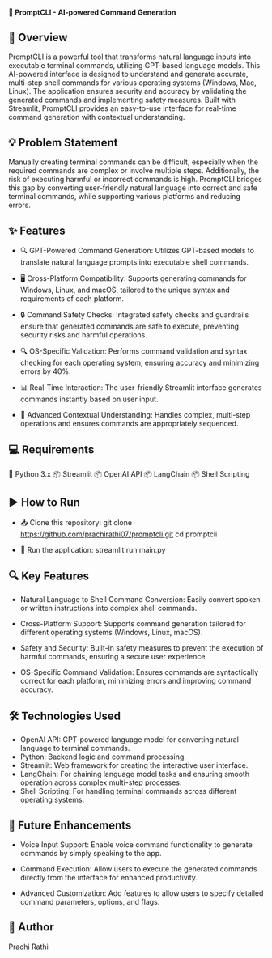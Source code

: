 
#### 📨 PromptCLI - AI-powered Command Generation

## 📖 Overview

PromptCLI is a powerful tool that transforms natural language inputs into executable terminal commands, utilizing GPT-based language models. This AI-powered interface is designed to understand and generate accurate, multi-step shell commands for various operating systems (Windows, Mac, Linux). The application ensures security and accuracy by validating the generated commands and implementing safety measures. Built with Streamlit, PromptCLI provides an easy-to-use interface for real-time command generation with contextual understanding.

## 💡 Problem Statement

Manually creating terminal commands can be difficult, especially when the required commands are complex or involve multiple steps. Additionally, the risk of executing harmful or incorrect commands is high. PromptCLI bridges this gap by converting user-friendly natural language into correct and safe terminal commands, while supporting various platforms and reducing errors.

## ✨ Features

- 🔍 GPT-Powered Command Generation: Utilizes GPT-based models to translate natural language prompts into executable shell commands.

- 🖥️ Cross-Platform Compatibility: Supports generating commands for Windows, Linux, and macOS, tailored to the unique syntax and requirements of each platform.

- 🔒 Command Safety Checks: Integrated safety checks and guardrails ensure that generated commands are safe to execute, preventing security risks and harmful operations.

- 🔍 OS-Specific Validation: Performs command validation and syntax checking for each operating system, ensuring accuracy and minimizing errors by 40%.

- 📊 Real-Time Interaction: The user-friendly Streamlit interface generates commands instantly based on user input.

- 🚀 Advanced Contextual Understanding: Handles complex, multi-step operations and ensures commands are appropriately sequenced.

## 💻 Requirements

🐍 Python 3.x
📦 Streamlit
📦 OpenAI API
📦 LangChain
📦 Shell Scripting

## ▶️ How to Run

- 📥 Clone this repository:
git clone https://github.com/prachirathi07/promptcli.git
cd promptcli


- 🏃 Run the application:
streamlit run main.py

## 🔍 Key Features

- Natural Language to Shell Command Conversion: Easily convert spoken or written instructions into complex shell commands.

- Cross-Platform Support: Supports command generation tailored for different operating systems (Windows, Linux, macOS).

- Safety and Security: Built-in safety measures to prevent the execution of harmful commands, ensuring a secure user experience.

- OS-Specific Command Validation: Ensures commands are syntactically correct for each platform, minimizing errors and improving command accuracy.

## 🛠️ Technologies Used

- OpenAI API: GPT-powered language model for converting natural language to terminal commands.
- Python: Backend logic and command processing.
- Streamlit: Web framework for creating the interactive user interface.
- LangChain: For chaining language model tasks and ensuring smooth operation across complex multi-step processes.
- Shell Scripting: For handling terminal commands across different operating systems.
## 🔮 Future Enhancements

- Voice Input Support: Enable voice command functionality to generate commands by simply speaking to the app.

- Command Execution: Allow users to execute the generated commands directly from the interface for enhanced productivity.

- Advanced Customization: Add features to allow users to specify detailed command parameters, options, and flags.

## 👤 Author

Prachi Rathi

